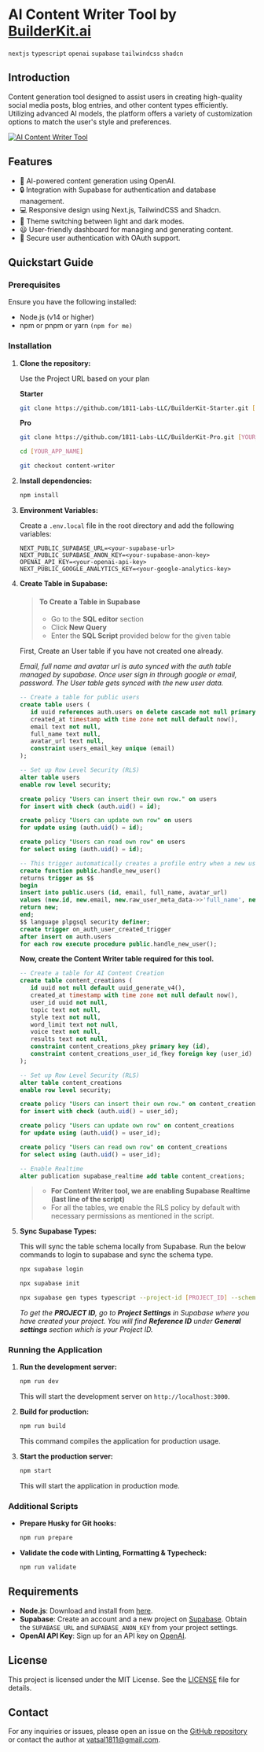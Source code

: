 # AI Content Writer Tool by [BuilderKit.ai](https://www.builderkit.ai)

`nextjs` `typescript` `openai` `supabase` `tailwindcss` `shadcn`

## Introduction

Content generation tool designed to assist users in creating high-quality social media posts, blog entries, and other content types efficiently. Utilizing advanced AI models, the platform offers a variety of customization options to match the user's style and preferences.

<a href="https://content-writer.builderkit.ai/home" target="_blank" rel="noopener">
  <picture>
    <img alt="AI Content Writer Tool" src="https://content-writer.builderkit.ai/github-cover.webp" />
  </picture>
</a>

## Features

- 🤖 AI-powered content generation using OpenAI.
- 🔒 Integration with Supabase for authentication and database management.
- 💻 Responsive design using Next.js, TailwindCSS and Shadcn.
- 🎨 Theme switching between light and dark modes.
- 😃 User-friendly dashboard for managing and generating content.
- 🔗 Secure user authentication with OAuth support.

## Quickstart Guide

### Prerequisites

Ensure you have the following installed:

- Node.js (v14 or higher)
- npm or pnpm or yarn `(npm for me)`

### Installation

1. **Clone the repository:**

   Use the Project URL based on your plan

   **Starter**

   ```sh
   git clone https://github.com/1811-Labs-LLC/BuilderKit-Starter.git [YOUR_APP_NAME]
   ```

   **Pro**

   ```sh
   git clone https://github.com/1811-Labs-LLC/BuilderKit-Pro.git [YOUR_APP_NAME]
   ```

   ```sh
   cd [YOUR_APP_NAME]

   git checkout content-writer
   ```

2. **Install dependencies:**

   ```sh
   npm install
   ```

3. **Environment Variables:**

   Create a `.env.local` file in the root directory and add the following variables:

   ```plaintext
   NEXT_PUBLIC_SUPABASE_URL=<your-supabase-url>
   NEXT_PUBLIC_SUPABASE_ANON_KEY=<your-supabase-anon-key>
   OPENAI_API_KEY=<your-openai-api-key>
   NEXT_PUBLIC_GOOGLE_ANALYTICS_KEY=<your-google-analytics-key>
   ```

4. **Create Table in Supabase:**

   > #### To Create a Table in Supabase
   >
   > - Go to the **SQL editor** section
   > - Click **New Query**
   > - Enter the **SQL Script** provided below for the given table

   First, Create an User table if you have not created one already.

   _Email, full name and avatar url is auto synced with the auth table managed by supabase. Once user sign in through google or email, password. The User table gets synced with the new user data._

   ```sql
   -- Create a table for public users
   create table users (
      id uuid references auth.users on delete cascade not null primary key,
      created_at timestamp with time zone not null default now(),
      email text not null,
      full_name text null,
      avatar_url text null,
      constraint users_email_key unique (email)
   );

   -- Set up Row Level Security (RLS)
   alter table users
   enable row level security;

   create policy "Users can insert their own row." on users
   for insert with check (auth.uid() = id);

   create policy "Users can update own row" on users
   for update using (auth.uid() = id);

   create policy "Users can read own row" on users
   for select using (auth.uid() = id);

   -- This trigger automatically creates a profile entry when a new user signs up via Supabase Auth.
   create function public.handle_new_user()
   returns trigger as $$
   begin
   insert into public.users (id, email, full_name, avatar_url)
   values (new.id, new.email, new.raw_user_meta_data->>'full_name', new.raw_user_meta_data->>'avatar_url');
   return new;
   end;
   $$ language plpgsql security definer;
   create trigger on_auth_user_created_trigger
   after insert on auth.users
   for each row execute procedure public.handle_new_user();
   ```

   **Now, create the Content Writer table required for this tool.**

   ```sql
   -- Create a table for AI Content Creation
   create table content_creations (
      id uuid not null default uuid_generate_v4(),
      created_at timestamp with time zone not null default now(),
      user_id uuid not null,
      topic text not null,
      style text not null,
      word_limit text not null,
      voice text not null,
      results text not null,
      constraint content_creations_pkey primary key (id),
      constraint content_creations_user_id_fkey foreign key (user_id) references users (id)
   );

   -- Set up Row Level Security (RLS)
   alter table content_creations
   enable row level security;

   create policy "Users can insert their own row." on content_creations
   for insert with check (auth.uid() = user_id);

   create policy "Users can update own row" on content_creations
   for update using (auth.uid() = user_id);

   create policy "Users can read own row" on content_creations
   for select using (auth.uid() = user_id);

   -- Enable Realtime
   alter publication supabase_realtime add table content_creations;
   ```

   > - **For Content Writer tool, we are enabling Supabase Realtime (last line of the script)**
   > - For all the tables, we enable the RLS policy by default with necessary permissions as mentioned in the script.

5. **Sync Supabase Types:**

   This will sync the table schema locally from Supabase. Run the below commands to login to supabase and sync the schema type.

   ```sh
   npx supabase login

   npx supabase init

   npx supabase gen types typescript --project-id [PROJECT_ID] --schema public > src/types/supabase.ts
   ```

   _To get the **PROJECT ID**, go to **Project Settings** in Supabase where you have created your project. You will find **Reference ID** under **General settings** section which is your Project ID._

### Running the Application

1. **Run the development server:**

   ```sh
   npm run dev
   ```

   This will start the development server on `http://localhost:3000`.

2. **Build for production:**

   ```sh
   npm run build
   ```

   This command compiles the application for production usage.

3. **Start the production server:**

   ```sh
   npm start
   ```

   This will start the application in production mode.

### Additional Scripts

- **Prepare Husky for Git hooks:**

  ```sh
  npm run prepare
  ```

- **Validate the code with Linting, Formatting & Typecheck:**

  ```sh
  npm run validate
  ```

## Requirements

- **Node.js**: Download and install from [here](https://nodejs.org/).
- **Supabase**: Create an account and a new project on [Supabase](https://supabase.com/). Obtain the `SUPABASE_URL` and `SUPABASE_ANON_KEY` from your project settings.
- **OpenAI API Key**: Sign up for an API key on [OpenAI](https://openai.com/).

## License

This project is licensed under the MIT License. See the [LICENSE](https://www.builderkit.ai/license) file for details.

## Contact

For any inquiries or issues, please open an issue on the [GitHub repository](https://github.com/1811-Labs-LLC/BuilderKit) or contact the author at [vatsal1811@gmail.com](mailto:vatsal1811@gmail.com).

